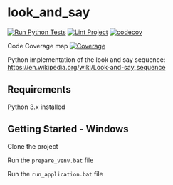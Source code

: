 # look_and_say
[![Run Python Tests](https://github.com/grahame-student/look_and_say/actions/workflows/unit_test.yml/badge.svg)](https://github.com/grahame-student/look_and_say/actions/workflows/unit_test.yml) [![Lint Project](https://github.com/grahame-student/look_and_say/actions/workflows/lint.yml/badge.svg)](https://github.com/grahame-student/look_and_say/actions/workflows/lint.yml) [![codecov](https://codecov.io/gh/Grahame-student/look_and_say/branch/main/graph/badge.svg?token=YT2UYXPE69)](https://codecov.io/gh/Grahame-student/look_and_say)

Code Coverage map
[![Coverage](https://codecov.io/gh/Grahame-student/look_and_say/branch/main/graphs/icicle.svg?token=YT2UYXPE69)](https://codecov.io/gh/Grahame-student/look_and_say/branch/main/graphs/icicle.svg?token=YT2UYXPE69)

Python implementation of the look and say sequence: https://en.wikipedia.org/wiki/Look-and-say_sequence

## Requirements
Python 3.x installed

## Getting Started - Windows
Clone the project

Run the `prepare_venv.bat` file

Run the `run_application.bat` file
